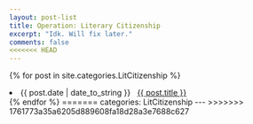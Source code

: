 ```yaml
---
layout: post-list
title: Operation: Literary Citizenship
excerpt: "Idk. Will fix later."
comments: false
<<<<<<< HEAD
---
```

{% for post in site.categories.LitCitizenship %}
 <li><span>{{ post.date | date_to_string }}</span> &nbsp; <a href="{{ post.url }}">{{ post.title }}</a></li>
{% endfor %}
=======
categories: LitCitizenship 
---
>>>>>>> 1761773a35a6205d889608fa18d28a3e7688c627
